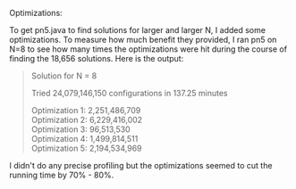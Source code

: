 Optimizations:

To get pn5.java to find solutions for larger and larger N, I added some optimizations. To measure how much benefit they provided, I ran pn5 on N=8 to see how many times the optimizations were hit during the course of finding the 18,656 solutions. Here is the output:

>
>Solution for N = 8
>
>Tried 24,079,146,150 configurations in 137.25 minutes
>
>Optimization 1: 2,251,486,709  
>Optimization 2: 6,229,416,002  
>Optimization 3: 96,513,530  
>Optimization 4: 1,499,814,511  
>Optimization 5: 2,194,534,969  
>

I didn't do any precise profiling but the optimizations seemed to cut the running time by 70% - 80%.
